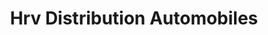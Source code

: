 ---
title: "Hrv Distribution Automobiles"
url: /prouvy/hrv-distribution-automobiles/
shop: réparation de voitures
---